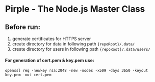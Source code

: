 # Pirple - The Node.js Master Class

## Before run:
1. generate certificates for HTTPS server
2. create directory for data in following path `{repoRoot}/.data/`
3. create directory for users in following path `{repoRoot}/.data/users/`

#### For generation of cert.pem & key.pem use:

```shell
openssl req -newkey rsa:2048 -new -nodes -x509 -days 3650 -keyout key.pem -out cert.pem
```
